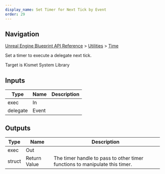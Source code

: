 ```yaml
---
display_name: Set Timer for Next Tick by Event
order: 29
---
```

## Navigation

[Unreal Engine Blueprint API Reference](https://dev.epicgames.com/documentation/en-us/unreal-engine/BlueprintAPI) > [Utilities](https://dev.epicgames.com/documentation/en-us/unreal-engine/BlueprintAPI/Utilities) > [Time](https://dev.epicgames.com/documentation/en-us/unreal-engine/BlueprintAPI/Utilities/Time)

Set a timer to execute a delegate next tick.

Target is Kismet System Library

## Inputs

| Type | Name | Description |
| --- | --- | --- |
| exec | In |  |
| delegate | Event |  |

## Outputs

| Type | Name | Description |
| --- | --- | --- |
| exec | Out |  |
| struct | Return Value | The timer handle to pass to other timer functions to manipulate this timer. |
